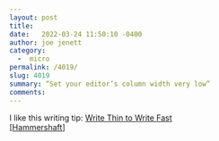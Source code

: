 ```yaml
---
layout: post
title:  
date:   2022-03-24 11:50:10 -0400
author: joe jenett
category:
  -  micro
permalink: /4019/
slug: 4019
summary: “Set your editor’s column width very low”
comments: 
---
```

I like this writing tip: <a title="Breck Yunits' Scroll" href="https://breckyunits.com/write-thin-to-write-fast.html">Write Thin to Write Fast</a><br>[<a title="Hammershaft" href="https://pinboard.in/u:Hammershaft">Hammershaft</a>]


<a style="display:none;" href="https://brid.gy/publish/twitter"><small>(cross-posted to twitter)</small></a>
<data class="p-bridgy-omit-link" value="false"></data>